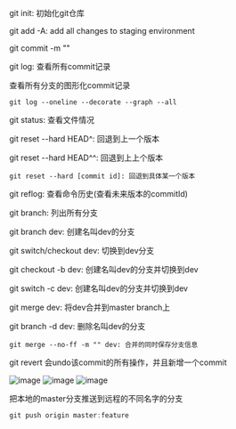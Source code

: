 git init: 初始化git仓库

git add -A: add all changes to staging environment

git commit -m ""

git log: 查看所有commit记录

查看所有分支的图形化commit记录

```
git log --oneline --decorate --graph --all
```

git status: 查看文件情况

git reset --hard HEAD^: 回退到上一个版本

git reset --hard HEAD^^: 回退到上上个版本

```
git reset --hard [commit id]: 回退到具体某一个版本
```



git reflog: 查看命令历史(查看未来版本的commitId)

git branch: 列出所有分支

git branch dev: 创建名叫dev的分支

git switch/checkout dev: 切换到dev分支

git checkout -b dev: 创建名叫dev的分支并切换到dev

git switch -c dev: 创建名叫dev的分支并切换到dev

git merge dev: 将dev合并到master branch上

git branch -d dev: 删除名叫dev的分支

```
git merge --no-ff -m "" dev: 合并的同时保存分支信息
```

git revert <SHA> 会undo该commit的所有操作，并且新增一个commit

  ![image](https://user-images.githubusercontent.com/52194032/147456814-6db181ee-1f8e-4ec7-b93c-3e72be9519c2.png)
![image](https://user-images.githubusercontent.com/52194032/147456937-c86918bd-b434-4f84-baa0-9ee62adfc061.png)
![image](https://user-images.githubusercontent.com/52194032/147456946-fdf535af-eb65-4ea0-9aa9-b5f832beba5e.png)



把本地的master分支推送到远程的不同名字的分支

```java
git push origin master:feature
```

